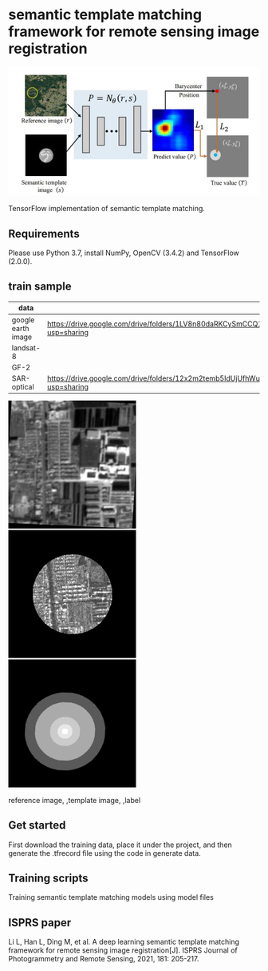 # semantic template matching framework for remote sensing image registration  



![image-20210408200648767](https://github.com/liliangzhi110/semantictemplatematching/blob/main/img/frame.jpg)



TensorFlow implementation of semantic template matching.



## Requirements

Please use Python 3.7, install NumPy, OpenCV (3.4.2) and TensorFlow (2.0.0). 

## train sample

| data               |                                                              |
| ------------------ | ------------------------------------------------------------ |
| google earth image | https://drive.google.com/drive/folders/1LV8n80daRKCySmCCQ1nZP6lB4aRsN3CM?usp=sharing |
| landsat-8          |                                                              |
| GF-2               |                                                              |
| SAR-optical        | https://drive.google.com/drive/folders/12x2m2temb5IdUjUfhWuEzCK1sXXT2ZME?usp=sharing |

![Framework](https://github.com/liliangzhi110/semantictemplatematching/blob/main/img/102_optical.png)       ![image-20210408211154158](https://github.com/liliangzhi110/semantictemplatematching/blob/main/img/102_sar.png)           ![image-20210408211354390](https://github.com/liliangzhi110/semantictemplatematching/blob/main/img/102_label.png)                      

reference image,               ,template image,                                         ,label

## Get started

First download the training data, place it under the project, and then generate the .tfrecord file using the code in generate data.

## Training scripts

Training semantic template matching models using model files
## ISPRS paper
Li L, Han L, Ding M, et al. A deep learning semantic template matching framework for remote sensing image registration[J]. ISPRS Journal of Photogrammetry and Remote Sensing, 2021, 181: 205-217.

